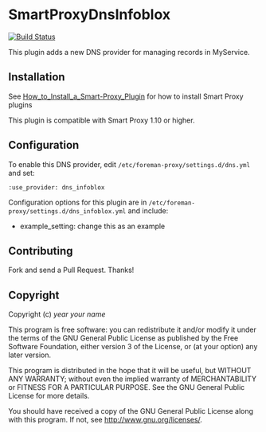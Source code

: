 # SmartProxyDnsInfoblox

[![Build Status](https://travis-ci.org/theforeman/smart_proxy_dns_infoblox.svg?branch=master)](https://travis-ci.org/theforeman/smart_proxy_dns_infoblox)

This plugin adds a new DNS provider for managing records in MyService.

## Installation

See [How_to_Install_a_Smart-Proxy_Plugin](http://projects.theforeman.org/projects/foreman/wiki/How_to_Install_a_Smart-Proxy_Plugin)
for how to install Smart Proxy plugins

This plugin is compatible with Smart Proxy 1.10 or higher.

## Configuration

To enable this DNS provider, edit `/etc/foreman-proxy/settings.d/dns.yml` and set:

    :use_provider: dns_infoblox

Configuration options for this plugin are in `/etc/foreman-proxy/settings.d/dns_infoblox.yml` and include:

* example_setting: change this as an example

## Contributing

Fork and send a Pull Request. Thanks!

## Copyright

Copyright (c) *year* *your name*

This program is free software: you can redistribute it and/or modify
it under the terms of the GNU General Public License as published by
the Free Software Foundation, either version 3 of the License, or
(at your option) any later version.

This program is distributed in the hope that it will be useful,
but WITHOUT ANY WARRANTY; without even the implied warranty of
MERCHANTABILITY or FITNESS FOR A PARTICULAR PURPOSE.  See the
GNU General Public License for more details.

You should have received a copy of the GNU General Public License
along with this program.  If not, see <http://www.gnu.org/licenses/>.

